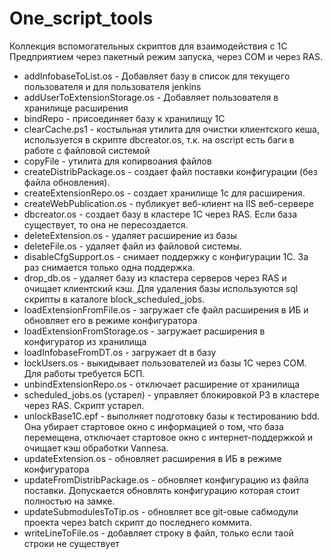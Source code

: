 # One_script_tools 
Коллекция вспомогательных скриптов для взаимодействия с 1С Предприятием через пакетный режим запуска, через COM и через RAS. 
- addInfobaseToList.os - Добавляет базу в список для текущего пользователя и для пользователя jenkins
- addUserToExtensionStorage.os - Добавляет пользователя в хранилище расширения
- bindRepo - присоединяет базу к хранилищу 1С
- clearCache.ps1 - костыльная утилита для очистки клиентского кеша, используется в скрипте dbcreator.os, т.к. на oscript есть баги в работе с файловой системой
- copyFile - утилита для копирвоания файлов
- createDistribPackage.os - создает файл поставки конфигурации (без файла обновления).
- createExtensionRepo.os - создает хранилище 1с для расширения.
- createWebPublication.os - публикует веб-клиент на IIS веб-сервере
- dbcreator.os - создает базу в кластере 1С через RAS. Если база существует, то она не пересоздается.
- deleteExtension.os - удаляет расширение из базы
- deleteFile.os - удаляет файл из файловой системы.
- disableCfgSupport.os - снимает поддержку с конфигурации 1С. За раз снимается только одна поддержка.
- drop_db.os - удаляет базу из кластера серверов через RAS и очищает клиентский кэш. Для удаления базы используются sql скрипты в каталоге block_scheduled_jobs.
- loadExtensionFromFile.os - загружает cfe файл расширения в ИБ и обновляет его в режиме конфигуратора
- loadExtensionFromStorage.os - загружает  расширения в конфигуратор из хранилища
- loadInfobaseFromDT.os - загружает dt в базу
- lockUsers.os - выкидывает пользователей из базы 1С через COM. Для работы требуется БСП.
- unbindExtensionRepo.os - отключает расширение от хранилища
- scheduled_jobs.os (устарел) - управляет блокировкой РЗ в кластере через RAS. Скрипт устарел.
- unlockBase1C.epf - выполняет подготовку базы к тестированию bdd. Она убирает стартовое окно с информацией о том, что база перемещена, отключает стартовое окно с интернет-поддержкой и очищает кэш обработки Vannesa.
- updateExtension.os - обновляет расширения в ИБ в режиме конфигуратора
- updateFromDistribPackage.os - обновляет конфигурацию из файла поставки. Допускается обновлять конфигурацию которая стоит полностью на замке.
- updateSubmodulesToTip.os - обновляет все git-овые сабмодули проекта через batch скрипт до последнего коммита.
- writeLineToFile.os - добавляет строку в файл, только если таой строки не существует